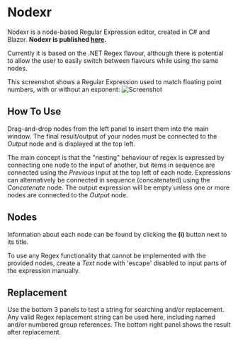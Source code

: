 # Nodexr
Nodexr is a node-based Regular Expression editor, created in C# and Blazor.
__Nodexr is published [here](https://www.nodexr.net).__

Currently it is based on the .NET Regex flavour, although there is potential to allow the user to easily switch between flavours while using the same nodes.

This screenshot shows a Regular Expression used to match floating point numbers, with or without an exponent:
![Screenshot](https://github.com/Jcparkyn/nodexr/blob/dev/RegexNodes/images/Screenshot_floatingPoint_2.png?raw=true)

## How To Use
Drag-and-drop nodes from the left panel to insert them into the main window. The final result/output of your nodes must be connected to the _Output_ node and is displayed at the top left.

The main concept is that the "nesting" behaviour of regex is expressed by connecting one node to the input of another, but items in sequence are connected using the *Previous* input at the top left of each node. Expressions can alternatively be connected in sequence (concatenated) using the *Concatenate* node.
The output expression will be empty unless one or more nodes are connected to the _Output_ node.

## Nodes
Information about each node can be found by clicking the **(i)** button next to its title.

To use any Regex functionality that cannot be implemented with the provided nodes, create a *Text* node with 'escape' disabled to input parts of the expression manually.

## Replacement
Use the bottom 3 panels to test a string for searching and/or replacement. Any valid Regex replacement string can be used here, including named and/or numbered group references. The bottom right panel shows the result after replacement.
